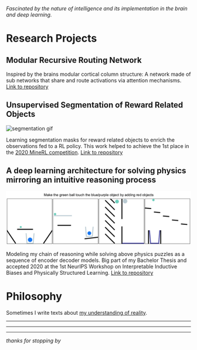 _Fascinated by the nature of intelligence and its implementation in the brain and deep learning._

# Research Projects

## Modular Recursive Routing Network
Inspired by the brains modular cortical column structure: A network made of sub networks that share and route activations via attention mechanisms.
[Link to repository](https://github.com/augustinharter/sba)

## Unsupervised Segmentation of Reward Related Objects
![segmentation gif](https://raw.githubusercontent.com/ndrwmlnk/critic-guided-segmentation-of-rewarding-objects-in-first-person-views/main/imgs/results.gif)

Learning segmentation masks for reward related objects to enrich the observations fed to a RL policy. This work helped to achieve the 1st place in the [2020 MineRL competition](https://www.aicrowd.com/challenges/neurips-2020-minerl-competition).
[Link to repository](https://github.com/ndrwmlnk/critic-guided-segmentation-of-rewarding-objects-in-first-person-views)

## A deep learning architecture for solving physics mirroring an intuitive reasoning process
![PHYRE gif](https://raw.githubusercontent.com/ndrwmlnk/PHYRE-Reasoning-about-Paths/main/imgs/phyre_tasks.gif)

Modeling my chain of reasoning while solving above physics puzzles as a sequence of encoder decoder models. Big part of my Bachelor Thesis and accepted 2020 at the 1st NeurIPS Workshop on Interpretable Inductive Biases and Physically Structured Learning.
[Link to repository](https://github.com/ndrwmlnk/PHYRE-Reasoning-about-Paths)

# Philosophy
Sometimes I write texts about [my understanding of reality](https://augustinharter.github.io/patterns-of-meaning/consciousness).

---
---
---

_thanks for stopping by_
